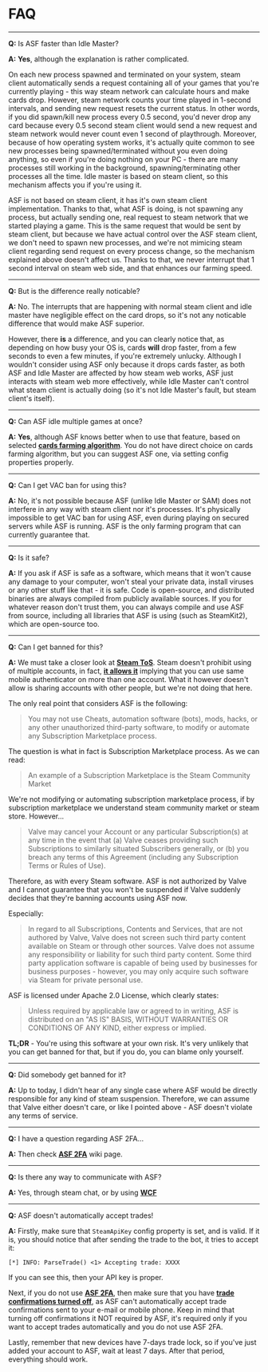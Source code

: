 # FAQ

***

**Q:** Is ASF faster than Idle Master?

**A:** **Yes**, although the explanation is rather complicated.

On each new process spawned and terminated on your system, steam client automatically sends a request containing all of your games that you're currently playing - this way steam network can calculate hours and make cards drop. However, steam network counts your time played in 1-second intervals, and sending new request resets the current status. In other words, if you did spawn/kill new process every 0.5 second, you'd never drop any card because every 0.5 second steam client would send a new request and steam network would never count even 1 second of playthrough. Moreover, because of how operating system works, it's actually quite common to see new processes being spawned/terminated without you even doing anything, so even if you're doing nothing on your PC - there are many processes still working in the background, spawning/terminating other processes all the time. Idle master is based on steam client, so this mechanism affects you if you're using it.

ASF is not based on steam client, it has it's own steam client implementation. Thanks to that, what ASF is doing, is not spawning any process, but actually sending one, real request to steam network that we started playing a game. This is the same request that would be sent by steam client, but because we have actual control over the ASF steam client, we don't need to spawn new processes, and we're not mimicing steam client regarding send request on every process change, so the mechanism explained above doesn't affect us. Thanks to that, we never interrupt that 1 second interval on steam web side, and that enhances our farming speed.

***

**Q:** But is the difference really noticable?

**A:** No. The interrupts that are happening with normal steam client and idle master have negligible effect on the card drops, so it's not any noticable difference that would make ASF superior.

However, there **is** a difference, and you can clearly notice that, as depending on how busy your OS is, cards **will** drop faster, from a few seconds to even a few minutes, if you're extremely unlucky. Although I wouldn't consider using ASF only because it drops cards faster, as both ASF and Idle Master are affected by how steam web works, ASF just interacts with steam web more effectively, while Idle Master can't control what steam client is actually doing (so it's not Idle Master's fault, but steam client's itself).

***

**Q:** Can ASF idle multiple games at once?

**A:** **Yes**, although ASF knows better when to use that feature, based on selected **[cards farming algorithm](https://github.com/JustArchi/ArchiSteamFarm/wiki/Performance)**. You do not have direct choice on cards farming algorithm, but you can suggest ASF one, via setting config properties properly.

***

**Q:** Can I get VAC ban for using this?

**A:** No, it's not possible because ASF (unlike Idle Master or SAM) does not interfere in any way with steam client nor it's processes. It's physically impossible to get VAC ban for using ASF, even during playing on secured servers while ASF is running. ASF is the only farming program that can currently guarantee that.

***

**Q:** Is it safe?

**A:** If you ask if ASF is safe as a software, which means that it won't cause any damage to your computer, won't steal your private data, install viruses or any other stuff like that - it is safe. Code is open-source, and distributed binaries are always compiled from publicly available sources. If you for whatever reason don't trust them, you can always compile and use ASF from source, including all libraries that ASF is using (such as SteamKit2), which are open-source too.

***

**Q:** Can I get banned for this?

**A:** We must take a closer look at **[Steam ToS](http://store.steampowered.com/subscriber_agreement)**. Steam doesn't prohibit using of multiple accounts, in fact, **[it allows it](https://support.steampowered.com/kb_article.php?ref=8625-WRAH-9030#share)** implying that you can use same mobile authenticator on more than one account. What it however doesn't allow is sharing accounts with other people, but we're not doing that here.

The only real point that considers ASF is the following:
> You may not use Cheats, automation software (bots), mods, hacks, or any other unauthorized third-party software, to modify or automate any Subscription Marketplace process.

The question is what in fact is Subscription Marketplace process. As we can read:

> An example of a Subscription Marketplace is the Steam Community Market

We're not modifying or automating subscription marketplace process, if by subscription marketplace we understand steam community market or steam store. However...

> Valve may cancel your Account or any particular Subscription(s) at any time in the event that (a) Valve ceases providing such Subscriptions to similarly situated Subscribers generally, or (b) you breach any terms of this Agreement (including any Subscription Terms or Rules of Use).

Therefore, as with every Steam software. ASF is not authorized by Valve and I cannot guarantee that you won't be suspended if Valve suddenly decides that they're banning accounts using ASF now.

Especially:
> In regard to all Subscriptions, Contents and Services, that are not authored by Valve, Valve does not screen such third party content available on Steam or through other sources. Valve does not assume any responsibility or liability for such third party content. Some third party application software is capable of being used by businesses for business purposes - however, you may only acquire such software via Steam for private personal use.

ASF is licensed under Apache 2.0 License, which clearly states:

> Unless required by applicable law or agreed to in writing, ASF is distributed on an "AS IS" BASIS, WITHOUT WARRANTIES OR CONDITIONS OF ANY KIND, either express or implied.

**TL;DR** - You're using this software at your own risk. It's very unlikely that you can get banned for that, but if you do, you can blame only yourself.

***

**Q:** Did somebody get banned for it?

**A:** Up to today, I didn't hear of any single case where ASF would be directly responsible for any kind of steam suspension. Therefore, we can assume that Valve either doesn't care, or like I pointed above - ASF doesn't violate any terms of service.

***

**Q:** I have a question regarding ASF 2FA...

**A:** Then check **[ASF 2FA](https://github.com/JustArchi/ArchiSteamFarm/wiki/Escrow)** wiki page.

***

**Q:** Is there any way to communicate with ASF?

**A:** Yes, through steam chat, or by using **[WCF](https://github.com/JustArchi/ArchiSteamFarm/wiki/WCF)**

***

**Q:** ASF doesn't automatically accept trades!

**A:** Firstly, make sure that ```SteamApiKey``` config property is set, and is valid. If it is, you should notice that after sending the trade to the bot, it tries to accept it:
```
[*] INFO: ParseTrade() <1> Accepting trade: XXXX
```

If you can see this, then your API key is proper.

Next, if you do not use **[ASF 2FA](https://github.com/JustArchi/ArchiSteamFarm/wiki/Escrow)**, then make sure that you have **[trade confirmations turned off](http://steamcommunity.com/my/edit/settings)**, as ASF can't automatically accept trade confirmations sent to your e-mail or mobile phone. Keep in mind that turning off confirmations it NOT required by ASF, it's required only if you want to accept trades automatically and you do not use ASF 2FA.

Lastly, remember that new devices have 7-days trade lock, so if you've just added your account to ASF, wait at least 7 days. After that period, everything should work.